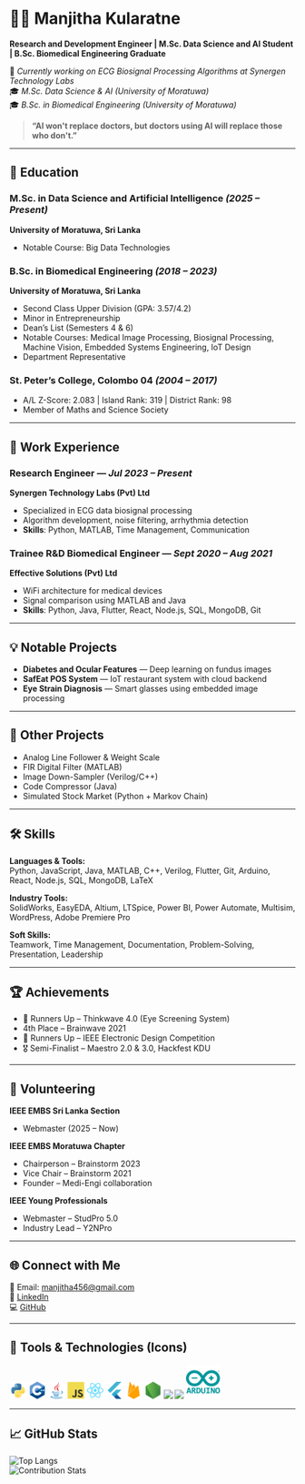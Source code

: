 # 👨‍🔬 Manjitha Kularatne

**Research and Development Engineer | M.Sc. Data Science and AI Student | B.Sc. Biomedical Engineering Graduate**

🚀 *Currently working on ECG Biosignal Processing Algorithms at Synergen Technology Labs*  
🎓 *M.Sc. Data Science & AI (University of Moratuwa)*  
🎓 *B.Sc. in Biomedical Engineering (University of Moratuwa)*

> **“AI won't replace doctors, but doctors using AI will replace those who don't.”**

---

## 📘 Education

### M.Sc. in Data Science and Artificial Intelligence *(2025 – Present)*  
**University of Moratuwa, Sri Lanka**  
- Notable Course: Big Data Technologies

### B.Sc. in Biomedical Engineering *(2018 – 2023)*  
**University of Moratuwa, Sri Lanka**  
- Second Class Upper Division (GPA: 3.57/4.2)  
- Minor in Entrepreneurship  
- Dean’s List (Semesters 4 & 6)  
- Notable Courses: Medical Image Processing, Biosignal Processing, Machine Vision, Embedded Systems Engineering, IoT Design  
- Department Representative

### St. Peter’s College, Colombo 04 *(2004 – 2017)*  
- A/L Z-Score: 2.083 | Island Rank: 319 | District Rank: 98  
- Member of Maths and Science Society

---

## 💼 Work Experience

### Research Engineer — *Jul 2023 – Present*  
**Synergen Technology Labs (Pvt) Ltd**  
- Specialized in ECG data biosignal processing  
- Algorithm development, noise filtering, arrhythmia detection  
- **Skills**: Python, MATLAB, Time Management, Communication

### Trainee R&D Biomedical Engineer — *Sept 2020 – Aug 2021*  
**Effective Solutions (Pvt) Ltd**  
- WiFi architecture for medical devices  
- Signal comparison using MATLAB and Java  
- **Skills**: Python, Java, Flutter, React, Node.js, SQL, MongoDB, Git

---

## 💡 Notable Projects

- **Diabetes and Ocular Features** — Deep learning on fundus images  
- **SafEat POS System** — IoT restaurant system with cloud backend  
- **Eye Strain Diagnosis** — Smart glasses using embedded image processing

---

## 🔧 Other Projects

- Analog Line Follower & Weight Scale  
- FIR Digital Filter (MATLAB)  
- Image Down-Sampler (Verilog/C++)  
- Code Compressor (Java)  
- Simulated Stock Market (Python + Markov Chain)

---

## 🛠️ Skills

**Languages & Tools:**  
Python, JavaScript, Java, MATLAB, C++, Verilog, Flutter, Git, Arduino, React, Node.js, SQL, MongoDB, LaTeX

**Industry Tools:**  
SolidWorks, EasyEDA, Altium, LTSpice, Power BI, Power Automate, Multisim, WordPress, Adobe Premiere Pro

**Soft Skills:**  
Teamwork, Time Management, Documentation, Problem-Solving, Presentation, Leadership

---

## 🏆 Achievements

- 🥈 Runners Up – Thinkwave 4.0 (Eye Screening System)  
- 4th Place – Brainwave 2021  
- 🥈 Runners Up – IEEE Electronic Design Competition  
- 🎖 Semi-Finalist – Maestro 2.0 & 3.0, Hackfest KDU

---

## 🤝 Volunteering

**IEEE EMBS Sri Lanka Section**  
- Webmaster (2025 – Now)

**IEEE EMBS Moratuwa Chapter**  
- Chairperson – Brainstorm 2023  
- Vice Chair – Brainstorm 2021  
- Founder – Medi-Engi collaboration

**IEEE Young Professionals**  
- Webmaster – StudPro 5.0  
- Industry Lead – Y2NPro

---

## 🌐 Connect with Me

📧 Email: [manjitha456@gmail.com](mailto:manjitha456@gmail.com)  
🔗 [LinkedIn](https://linkedin.com/in/manjitha-kularatne)  
💻 [GitHub](https://github.com/manjithadulana98)

---

## 🧰 Tools & Technologies (Icons)

<p align="left">
  <img src="https://raw.githubusercontent.com/devicons/devicon/master/icons/python/python-original.svg" width="30"/>
  <img src="https://raw.githubusercontent.com/devicons/devicon/master/icons/cplusplus/cplusplus-original.svg" width="30"/>
  <img src="https://raw.githubusercontent.com/devicons/devicon/master/icons/java/java-original.svg" width="30"/>
  <img src="https://raw.githubusercontent.com/devicons/devicon/master/icons/javascript/javascript-original.svg" width="30"/>
  <img src="https://raw.githubusercontent.com/devicons/devicon/master/icons/react/react-original.svg" width="30"/>
  <img src="https://raw.githubusercontent.com/devicons/devicon/master/icons/flutter/flutter-original.svg" width="30"/>
  <img src="https://raw.githubusercontent.com/devicons/devicon/master/icons/firebase/firebase-plain.svg" width="30"/>
  <img src="https://raw.githubusercontent.com/devicons/devicon/master/icons/nodejs/nodejs-original.svg" width="30"/>
  <img src="https://upload.wikimedia.org/wikipedia/commons/a/a5/Neo4j-logo2024color.png" width="60"/>
  <img src="https://upload.wikimedia.org/wikipedia/commons/f/f3/Apache_Spark_logo.svg" width="60"/>
  <img src="https://raw.githubusercontent.com/devicons/devicon/master/icons/arduino/arduino-original-wordmark.svg" width="60"/>
</p>

---

## 📈 GitHub Stats

![Top Langs](https://github-readme-stats.vercel.app/api/top-langs/?username=manjithadulana98&layout=compact)  
![Contribution Stats](https://github-contribution-stats.vercel.app/api/?username=manjithadulana98)
